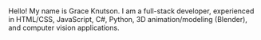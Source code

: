 ### 

<!--
**GraceKnutson/GraceKnutson** is a ✨ _special_ ✨ repository because its `README.md` (this file) appears on your GitHub profile.
-->

Hello! My name is Grace Knutson. I am a full-stack developer, experienced in HTML/CSS, JavaScript, C#, Python, 3D animation/modeling (Blender), and computer vision applications.
